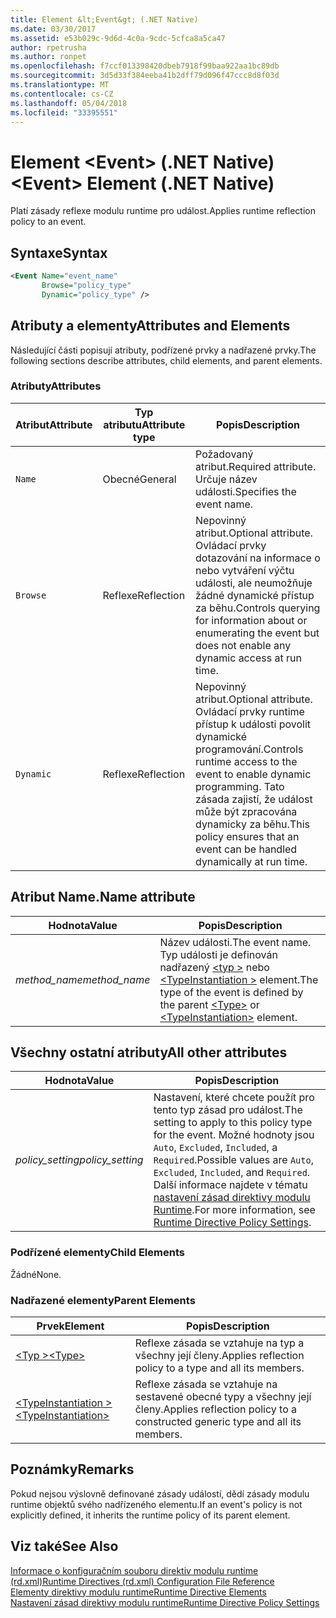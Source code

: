 ```yaml
---
title: Element &lt;Event&gt; (.NET Native)
ms.date: 03/30/2017
ms.assetid: e53b029c-9d6d-4c0a-9cdc-5cfca8a5ca47
author: rpetrusha
ms.author: ronpet
ms.openlocfilehash: f7ccf013398420dbeb7918f99baa922aa1bc89db
ms.sourcegitcommit: 3d5d33f384eeba41b2dff79d096f47ccc8d8f03d
ms.translationtype: MT
ms.contentlocale: cs-CZ
ms.lasthandoff: 05/04/2018
ms.locfileid: "33395551"
---
```

# <a name="lteventgt-element-net-native"></a><span data-ttu-id="87f8c-102">Element &lt;Event&gt; (.NET Native)</span><span class="sxs-lookup"><span data-stu-id="87f8c-102">&lt;Event&gt; Element (.NET Native)</span></span>
<span data-ttu-id="87f8c-103">Platí zásady reflexe modulu runtime pro událost.</span><span class="sxs-lookup"><span data-stu-id="87f8c-103">Applies runtime reflection policy to an event.</span></span>  
  
## <a name="syntax"></a><span data-ttu-id="87f8c-104">Syntaxe</span><span class="sxs-lookup"><span data-stu-id="87f8c-104">Syntax</span></span>  
  
```xml  
<Event Name="event_name"   
       Browse="policy_type"   
       Dynamic="policy_type" />  
```  
  
## <a name="attributes-and-elements"></a><span data-ttu-id="87f8c-105">Atributy a elementy</span><span class="sxs-lookup"><span data-stu-id="87f8c-105">Attributes and Elements</span></span>  
 <span data-ttu-id="87f8c-106">Následující části popisují atributy, podřízené prvky a nadřazené prvky.</span><span class="sxs-lookup"><span data-stu-id="87f8c-106">The following sections describe attributes, child elements, and parent elements.</span></span>  
  
### <a name="attributes"></a><span data-ttu-id="87f8c-107">Atributy</span><span class="sxs-lookup"><span data-stu-id="87f8c-107">Attributes</span></span>  
  
|<span data-ttu-id="87f8c-108">Atribut</span><span class="sxs-lookup"><span data-stu-id="87f8c-108">Attribute</span></span>|<span data-ttu-id="87f8c-109">Typ atributu</span><span class="sxs-lookup"><span data-stu-id="87f8c-109">Attribute type</span></span>|<span data-ttu-id="87f8c-110">Popis</span><span class="sxs-lookup"><span data-stu-id="87f8c-110">Description</span></span>|  
|---------------|--------------------|-----------------|  
|`Name`|<span data-ttu-id="87f8c-111">Obecné</span><span class="sxs-lookup"><span data-stu-id="87f8c-111">General</span></span>|<span data-ttu-id="87f8c-112">Požadovaný atribut.</span><span class="sxs-lookup"><span data-stu-id="87f8c-112">Required attribute.</span></span> <span data-ttu-id="87f8c-113">Určuje název události.</span><span class="sxs-lookup"><span data-stu-id="87f8c-113">Specifies the event name.</span></span>|  
|`Browse`|<span data-ttu-id="87f8c-114">Reflexe</span><span class="sxs-lookup"><span data-stu-id="87f8c-114">Reflection</span></span>|<span data-ttu-id="87f8c-115">Nepovinný atribut.</span><span class="sxs-lookup"><span data-stu-id="87f8c-115">Optional attribute.</span></span> <span data-ttu-id="87f8c-116">Ovládací prvky dotazování na informace o nebo vytváření výčtu události, ale neumožňuje žádné dynamické přístup za běhu.</span><span class="sxs-lookup"><span data-stu-id="87f8c-116">Controls querying for information about or enumerating the event but does not enable any dynamic access at run time.</span></span>|  
|`Dynamic`|<span data-ttu-id="87f8c-117">Reflexe</span><span class="sxs-lookup"><span data-stu-id="87f8c-117">Reflection</span></span>|<span data-ttu-id="87f8c-118">Nepovinný atribut.</span><span class="sxs-lookup"><span data-stu-id="87f8c-118">Optional attribute.</span></span> <span data-ttu-id="87f8c-119">Ovládací prvky runtime přístup k události povolit dynamické programování.</span><span class="sxs-lookup"><span data-stu-id="87f8c-119">Controls runtime access to the event to enable dynamic programming.</span></span> <span data-ttu-id="87f8c-120">Tato zásada zajistí, že událost může být zpracována dynamicky za běhu.</span><span class="sxs-lookup"><span data-stu-id="87f8c-120">This policy ensures that an event can be handled dynamically at run time.</span></span>|  
  
## <a name="name-attribute"></a><span data-ttu-id="87f8c-121">Atribut Name.</span><span class="sxs-lookup"><span data-stu-id="87f8c-121">Name attribute</span></span>  
  
|<span data-ttu-id="87f8c-122">Hodnota</span><span class="sxs-lookup"><span data-stu-id="87f8c-122">Value</span></span>|<span data-ttu-id="87f8c-123">Popis</span><span class="sxs-lookup"><span data-stu-id="87f8c-123">Description</span></span>|  
|-----------|-----------------|  
|<span data-ttu-id="87f8c-124">*method_name*</span><span class="sxs-lookup"><span data-stu-id="87f8c-124">*method_name*</span></span>|<span data-ttu-id="87f8c-125">Název události.</span><span class="sxs-lookup"><span data-stu-id="87f8c-125">The event name.</span></span> <span data-ttu-id="87f8c-126">Typ události je definován nadřazený [ \<typ >](../../../docs/framework/net-native/type-element-net-native.md) nebo [ \<TypeInstantiation >](../../../docs/framework/net-native/typeinstantiation-element-net-native.md) element.</span><span class="sxs-lookup"><span data-stu-id="87f8c-126">The type of the event is defined by the parent [\<Type>](../../../docs/framework/net-native/type-element-net-native.md) or [\<TypeInstantiation>](../../../docs/framework/net-native/typeinstantiation-element-net-native.md) element.</span></span>|  
  
## <a name="all-other-attributes"></a><span data-ttu-id="87f8c-127">Všechny ostatní atributy</span><span class="sxs-lookup"><span data-stu-id="87f8c-127">All other attributes</span></span>  
  
|<span data-ttu-id="87f8c-128">Hodnota</span><span class="sxs-lookup"><span data-stu-id="87f8c-128">Value</span></span>|<span data-ttu-id="87f8c-129">Popis</span><span class="sxs-lookup"><span data-stu-id="87f8c-129">Description</span></span>|  
|-----------|-----------------|  
|<span data-ttu-id="87f8c-130">*policy_setting*</span><span class="sxs-lookup"><span data-stu-id="87f8c-130">*policy_setting*</span></span>|<span data-ttu-id="87f8c-131">Nastavení, které chcete použít pro tento typ zásad pro událost.</span><span class="sxs-lookup"><span data-stu-id="87f8c-131">The setting to apply to this policy type for the event.</span></span> <span data-ttu-id="87f8c-132">Možné hodnoty jsou `Auto`, `Excluded`, `Included`, a `Required`.</span><span class="sxs-lookup"><span data-stu-id="87f8c-132">Possible values are `Auto`, `Excluded`, `Included`, and `Required`.</span></span> <span data-ttu-id="87f8c-133">Další informace najdete v tématu [nastavení zásad direktivy modulu Runtime](../../../docs/framework/net-native/runtime-directive-policy-settings.md).</span><span class="sxs-lookup"><span data-stu-id="87f8c-133">For more information, see [Runtime Directive Policy Settings](../../../docs/framework/net-native/runtime-directive-policy-settings.md).</span></span>|  
  
### <a name="child-elements"></a><span data-ttu-id="87f8c-134">Podřízené elementy</span><span class="sxs-lookup"><span data-stu-id="87f8c-134">Child Elements</span></span>  
 <span data-ttu-id="87f8c-135">Žádné</span><span class="sxs-lookup"><span data-stu-id="87f8c-135">None.</span></span>  
  
### <a name="parent-elements"></a><span data-ttu-id="87f8c-136">Nadřazené elementy</span><span class="sxs-lookup"><span data-stu-id="87f8c-136">Parent Elements</span></span>  
  
|<span data-ttu-id="87f8c-137">Prvek</span><span class="sxs-lookup"><span data-stu-id="87f8c-137">Element</span></span>|<span data-ttu-id="87f8c-138">Popis</span><span class="sxs-lookup"><span data-stu-id="87f8c-138">Description</span></span>|  
|-------------|-----------------|  
|[<span data-ttu-id="87f8c-139">\<Typ ></span><span class="sxs-lookup"><span data-stu-id="87f8c-139">\<Type></span></span>](../../../docs/framework/net-native/type-element-net-native.md)|<span data-ttu-id="87f8c-140">Reflexe zásada se vztahuje na typ a všechny její členy.</span><span class="sxs-lookup"><span data-stu-id="87f8c-140">Applies reflection policy to a type and all its members.</span></span>|  
|[<span data-ttu-id="87f8c-141">\<TypeInstantiation ></span><span class="sxs-lookup"><span data-stu-id="87f8c-141">\<TypeInstantiation></span></span>](../../../docs/framework/net-native/typeinstantiation-element-net-native.md)|<span data-ttu-id="87f8c-142">Reflexe zásada se vztahuje na sestavené obecné typy a všechny její členy.</span><span class="sxs-lookup"><span data-stu-id="87f8c-142">Applies reflection policy to a constructed generic type and all its members.</span></span>|  
  
## <a name="remarks"></a><span data-ttu-id="87f8c-143">Poznámky</span><span class="sxs-lookup"><span data-stu-id="87f8c-143">Remarks</span></span>  
 <span data-ttu-id="87f8c-144">Pokud nejsou výslovně definované zásady událostí, dědí zásady modulu runtime objektů svého nadřízeného elementu.</span><span class="sxs-lookup"><span data-stu-id="87f8c-144">If an event's policy is not explicitly defined, it inherits the runtime policy of its parent element.</span></span>  
  
## <a name="see-also"></a><span data-ttu-id="87f8c-145">Viz také</span><span class="sxs-lookup"><span data-stu-id="87f8c-145">See Also</span></span>  
 [<span data-ttu-id="87f8c-146">Informace o konfiguračním souboru direktiv modulu runtime (rd.xml)</span><span class="sxs-lookup"><span data-stu-id="87f8c-146">Runtime Directives (rd.xml) Configuration File Reference</span></span>](../../../docs/framework/net-native/runtime-directives-rd-xml-configuration-file-reference.md)  
 [<span data-ttu-id="87f8c-147">Elementy direktivy modulu runtime</span><span class="sxs-lookup"><span data-stu-id="87f8c-147">Runtime Directive Elements</span></span>](../../../docs/framework/net-native/runtime-directive-elements.md)  
 [<span data-ttu-id="87f8c-148">Nastavení zásad direktivy modulu runtime</span><span class="sxs-lookup"><span data-stu-id="87f8c-148">Runtime Directive Policy Settings</span></span>](../../../docs/framework/net-native/runtime-directive-policy-settings.md)
